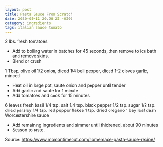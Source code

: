```yaml
---
layout: post
title: Pasta Sauce From Scratch
date: 2020-09-12 20:58:25 -0500
category: ingredients
tags: italian sauce tomato
---
```

2 lbs. fresh tomatoes  
<ul>
 	<li>Add to boiling water in batches for 45 seconds, then remove to ice bath and remove skins.</li>
 	<li>Blend or crush</li>
</ul>
1 Tbsp. olive oil  
1/2 onion, diced  
1/4 bell pepper, diced  
1-2 cloves garlic, minced  
<ul>
 	<li>Heat oil in large pot, saute onion and pepper until tender</li>
 	<li>Add garlic and saute for 1 minute</li>
 	<li>Add tomatoes and cook for 15 minutes</li>
</ul>
6 leaves fresh basil  
1/4 tsp. salt  
1/4 tsp. black pepper  
1/2 tsp. sugar  
1/2 tsp. dried parsley  
1/4 tsp. red pepper flakes  
1 tsp. dried oregano  
1 bay leaf  
dash Worcestershire sauce  
<ul>
 	<li>Add remaining ingredients and simmer until thickened, about 90 minutes</li>
 	<li>Season to taste.</li>
</ul>
Source: <a href="https://www.momontimeout.com/homemade-pasta-sauce-recipe/">https://www.momontimeout.com/homemade-pasta-sauce-recipe/</a>
  
&nbsp;  
